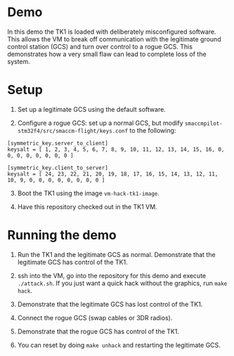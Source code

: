 Demo
====

In this demo the TK1 is loaded with deliberately misconfigured
software. This allows the VM to break off communication with the
legitimate ground control station (GCS) and turn over control to a
rogue GCS. This demonstrates how a very small flaw can lead to
complete loss of the system.

Setup
=====

1. Set up a legitimate GCS using the default software.

2. Configure a rogue GCS: set up a normal GCS, but modify
`smaccmpilot-stm32f4/src/smaccm-flight/keys.conf` to the following:

```
[symmetric_key.server_to_client]
keysalt = [ 1, 2, 3, 4, 5, 6, 7, 8, 9, 10, 11, 12, 13, 14, 15, 16, 0, 0, 0, 0, 0, 0, 0, 0 ]

[symmetric_key.client_to_server]
keysalt = [ 24, 23, 22, 21, 20, 19, 18, 17, 16, 15, 14, 13, 12, 11, 10, 9, 0, 0, 0, 0, 0, 0, 0, 0 ]
```

3. Boot the TK1 using the image `vm-hack-tk1-image`.

4. Have this repository checked out in the TK1 VM.

Running the demo
================

1. Run the TK1 and the legitimate GCS as normal. Demonstrate that
the legitimate GCS has control of the TK1.

2. ssh into the VM, go into the repository for this demo and execute
`./attack.sh`. If you just want a quick hack without the graphics, run
`make hack`.

3. Demonstrate that the legitimate GCS has lost control of the TK1.

4. Connect the rogue GCS (swap cables or 3DR radios).

5. Demonstrate that the rogue GCS has control of the TK1.

6. You can reset by doing `make unhack` and restarting the legitimate
GCS.
